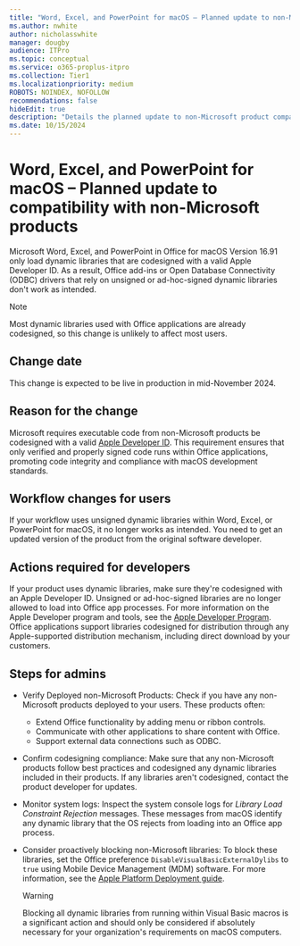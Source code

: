 ```yaml
---
title: "Word, Excel, and PowerPoint for macOS – Planned update to non-Microsoft product compatibility"
ms.author: nwhite
author: nicholasswhite
manager: dougby
audience: ITPro
ms.topic: conceptual
ms.service: o365-proplus-itpro
ms.collection: Tier1
ms.localizationpriority: medium
ROBOTS: NOINDEX, NOFOLLOW
recommendations: false
hideEdit: true
description: "Details the planned update to non-Microsoft product compatibility for Word, Excel, and PowerPoint for macOS version 16.91."
ms.date: 10/15/2024
---
```


# Word, Excel, and PowerPoint for macOS – Planned update to compatibility with non-Microsoft products

Microsoft Word, Excel, and PowerPoint in Office for macOS Version 16.91 only load dynamic libraries that are codesigned with a valid Apple Developer ID. As a result, Office add-ins or Open Database Connectivity (ODBC) drivers that rely on unsigned or ad-hoc-signed dynamic libraries don't work as intended. 

> [!NOTE]
> Most dynamic libraries used with Office applications are already codesigned, so this change is unlikely to affect most users.
## Change date

This change is expected to be live in production in mid-November 2024.

## Reason for the change

Microsoft requires executable code from non-Microsoft products be codesigned with a valid [Apple Developer ID](https://developer.apple.com/developer-id/). This requirement ensures that only verified and properly signed code runs within Office applications, promoting code integrity and compliance with macOS development standards.

## Workflow changes for users

If your workflow uses unsigned dynamic libraries within Word, Excel, or PowerPoint for macOS, it no longer works as intended. You need to get an updated version of the product from the original software developer.

## Actions required for developers

If your product uses dynamic libraries, make sure they're codesigned with an Apple Developer ID. Unsigned or ad-hoc-signed libraries are no longer allowed to load into Office app processes. For more information on the Apple Developer program and tools, see the [Apple Developer Program](https://developer.apple.com). Office applications support libraries codesigned for distribution through any Apple-supported distribution mechanism, including direct download by your customers.

## Steps for admins

- Verify Deployed non-Microsoft Products: Check if you have any non-Microsoft products deployed to your users. These products often:

  - Extend Office functionality by adding menu or ribbon controls.
  - Communicate with other applications to share content with Office.
  - Support external data connections such as ODBC.

- Confirm codesigning compliance: Make sure that any non-Microsoft products follow best practices and codesigned any dynamic libraries included in their products. If any libraries aren't codesigned, contact the product developer for updates.

- Monitor system logs: Inspect the system console logs for *Library Load Constraint Rejection* messages. These messages from macOS identify any dynamic library that the OS rejects from loading into an Office app process.

- Consider proactively blocking non-Microsoft libraries: To block these libraries, set the Office preference `DisableVisualBasicExternalDylibs` to `true` using Mobile Device Management (MDM) software. For more information, see the [Apple Platform Deployment guide](https://support.apple.com/guide/deployment/welcome/web).

  > [!WARNING]
  > Blocking all dynamic libraries from running within Visual Basic macros is a significant action and should only be considered if absolutely necessary for your organization's requirements on macOS computers.